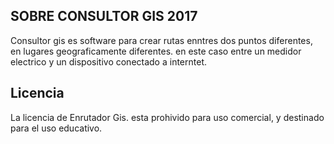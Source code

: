 

## SOBRE CONSULTOR GIS 2017

Consultor gis es software para crear rutas enntres dos puntos diferentes, en lugares geograficamente diferentes. en este caso
entre un medidor electrico y un dispositivo conectado a interntet.

## Licencia 

La licencia de Enrutador Gis. esta prohivido para uso comercial, y destinado para el uso educativo. 
